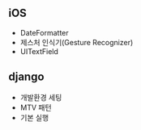 ## iOS

- DateFormatter
- 제스처 인식기(Gesture Recognizer)
- UITextField

## django

- 개발환경 세팅
- MTV 패턴
- 기본 실행